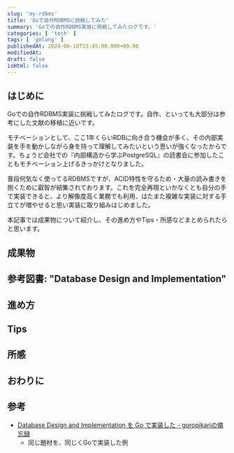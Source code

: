 ```yaml
---
slug: 'my-rdbms'
title: 'Goで自作RDBMSに挑戦してみた'
summary: 'Goでの自作RDBMS実装に挑戦してみたログです。'
categories: [ 'tech' ]
tags: [ 'golang' ]
publishedAt: 2024-06-10T23:45:00.000+09:00
modifiedAt:
draft: false
isHtml: false
---
```


## はじめに

Goでの自作RDBMS実装に挑戦してみたログです。自作、といっても大部分は参考にした文献の移植に近いです。

モチベーションとして、ここ1年くらいRDBに向き合う機会が多く、その内部実装を手を動かしながら身を持って理解してみたいという思いが強くなったからです。ちょうど会社での『内部構造から学ぶPostgreSQL』の読書会に参加したこともモチベーション上げるきっかけとなりました。

普段何気なく使ってるRDBMSですが、ACID特性を守るため・大量の読み書きを捌くために叡智が結集されております。これを完全再現といかなくとも自分の手で実装できると、より解像度高く業務でも利用、はたまた複雑な実装に対する手立てが増やせると思い実装に取り組みはじめました。

本記事では成果物について紹介し、その進め方やTips・所感などまとめられたらと思います。

## 成果物

## 参考図書: "Database Design and Implementation"

## 進め方

## Tips

## 所感

## おわりに

## 参考

- [Database Design and Implementation を Go で実装した - goropikariの備忘録](https://goropikari.hatenablog.com/entry/simpledb_sciore)
  - 同じ題材を、同じくGoで実装した例
